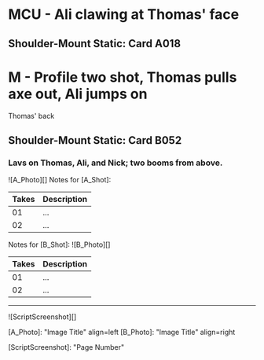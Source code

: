 # MCU - Ali clawing at Thomas' face
## Shoulder-Mount Static: Card A018

# M - Profile two shot, Thomas pulls axe out, Ali jumps on
Thomas' back
## Shoulder-Mount Static: Card B052

### Lavs on Thomas, Ali, and Nick; two booms from above.

![A_Photo][]
Notes for [A_Shot]: 

| Takes | Description |
|:---|:----|
| 01 | ... |
| 02 | ... |

Notes for [B_Shot]: 
![B_Photo][]

| Takes | Description |
|:---|:----|
| 01 | ... |
| 02 | ... |

----

![ScriptScreenshot][]


[A_Photo]:  "Image Title" align=left
[B_Photo]:  "Image Title" align=right

[ScriptScreenshot]: "Page Number"